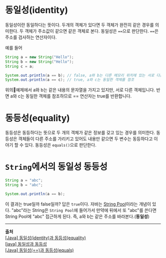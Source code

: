 # 동일성(identity)
동일성이란 동일하다는 뜻이다.
두개의 객체가 있다면 두 객체가 완전히 같은 경우를 의미한다.
두 객체가 주소값이 같으면 같은 객체로 본다.
동일성은 `==`으로 판단한다. `==`은 주소를 검사하는 연산자이다.

예를 들어
```java
String a = new String("Hello");
String b = new String("Hello");
String c = a;

System.out.println(a == b); // false, a와 b는 다른 메모리 위치에 있는 서로 다른 객체
System.out.println(a == c); // true, a와 c는 동일한 객체를 참조
```
위의예제에서 a와 b는 같은 내용의 문자열을 가지고 있지만, 서로 다른 객체입니다. 반면 a와 c는 동일한 객체를 참조하므로 == 연산자는 true를 반환합니다.


# 동등성(equality)
동등성은 동등하다는 뜻으로 두 개의 객체가 같은 정보를 갖고 있는 경우를 의미한다.
동등성은 객체들이 다른 주소를 가리키고 있어도 내용만 같으면 두 변수는 동등하다고 이야기 할 수 있다.
동등성은 `equals()`으로 판단한다.

# `String`에서의 동일성 동등성
```java
String a = "abc";
String b = "abc";

System.out.println(a == b);
```

이 결과는 true일까 false일까? 답은 `true`이다.
자바는 [String Pool](https://github.com/tkdgml822/Obsidian_Study/blob/main/%EC%9E%90%EB%B0%94/equals.md)이라는 개념이 있다. 
"abc"라는 String은 `String Pool`에 들어가서 만약에 뒤에서 또 "abc"를 쓴다면 String Pool에 "abc" 접근하게 된다.
즉, a와 b는 같은 주소를 바라본다.(**동일성**)

- - -
**출처** </br>
[[Java] 동일성(identity)과 동등성(equality)](https://steady-coding.tistory.com/534)</br>
[[java] 동일성과 동등성](https://velog.io/@jifrozen/java-%EB%8F%99%EC%9D%BC%EC%84%B1%EA%B3%BC-%EB%8F%99%EB%93%B1%EC%84%B1)</br>
[[Java] 동일성(==)과 동등성(equals)](https://xxeol.tistory.com/15)</br>
